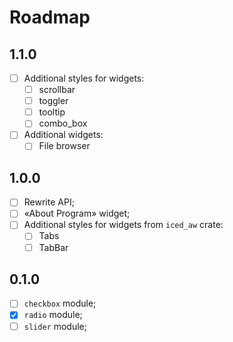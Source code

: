 # Roadmap

## 1.1.0

- [ ] Additional styles for widgets:
  - [ ] scrollbar
  - [ ] toggler
  - [ ] tooltip
  - [ ] combo_box
- [ ] Additional widgets:
  - [ ] File browser

## 1.0.0

- [ ] Rewrite API;
- [ ] «About Program» widget;
- [ ] Additional styles for widgets from `iced_aw` crate:
  - [ ] Tabs
  - [ ] TabBar

## 0.1.0

- [ ] `checkbox` module;
- [X] `radio` module;
- [ ] `slider` module;
